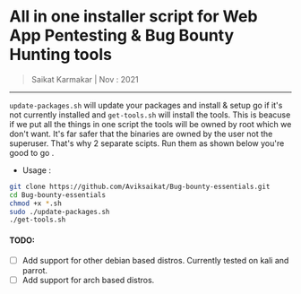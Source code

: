 # All in one installer script for Web App Pentesting & Bug Bounty Hunting tools

> Saikat Karmakar | Nov : 2021

---
`update-packages.sh` will update your packages and install & setup go if it's not currently installed and `get-tools.sh` will install the tools. This is beacuse if we put all the things in one script the tools will be owned by root which we don't want. It's far safer that the binaries are owned by the user not the superuser. That's why 2 separate scipts. Run them as shown below you're good to go . 

- Usage :
```bash
git clone https://github.com/Aviksaikat/Bug-bounty-essentials.git
cd Bug-bounty-essentials
chmod +x *.sh 
sudo ./update-packages.sh
./get-tools.sh
```


#### TODO:
- [ ] Add support for other debian based distros. Currently tested on kali and parrot.
- [ ] Add support for arch based distros.
